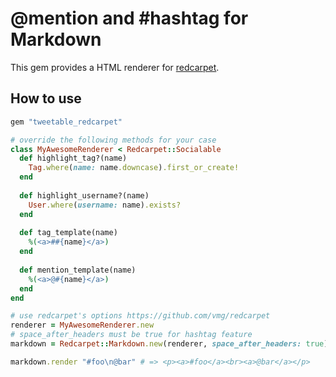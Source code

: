 # @mention and #hashtag for Markdown

This gem provides a HTML renderer for [redcarpet](https://github.com/vmg/redcarpet).

## How to use

```ruby
gem "tweetable_redcarpet"
```

```ruby
# override the following methods for your case
class MyAwesomeRenderer < Redcarpet::Socialable
  def highlight_tag?(name)
    Tag.where(name: name.downcase).first_or_create!
  end
  
  def highlight_username?(name)
    User.where(username: name).exists?
  end
  
  def tag_template(name)
    %(<a>##{name}</a>)
  end
  
  def mention_template(name)
    %(<a>@#{name}</a>)
  end
end

# use redcarpet's options https://github.com/vmg/redcarpet
renderer = MyAwesomeRenderer.new
# space_after_headers must be true for hashtag feature
markdown = Redcarpet::Markdown.new(renderer, space_after_headers: true)

markdown.render "#foo\n@bar" # => <p><a>#foo</a><br><a>@bar</a></p>
```
